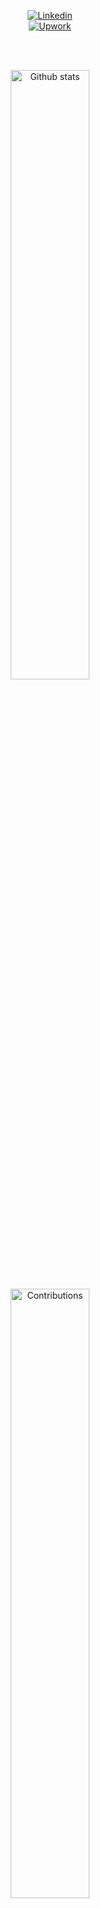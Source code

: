 <p align="center">
    <a href="https://www.linkedin.com/in/christoforos-aristeidou/"><img alt="Linkedin" src="https://img.shields.io/badge/Linkedin-0A66C2?logo=Linkedin&logoColor=white"></a> <br>
    <a href="https://www.upwork.com/freelancers/christoforosa"><img alt="Upwork" src="https://img.shields.io/badge/UpWork-6FDA44?style=for-the-badge&logo=Upwork&logoColor=white"></a>
</p>

<br>
<br>
<p align="center">
  <img width="50%" src="https://github-readme-stats-five-topaz-76.vercel.app/api?username=xaristeidou&show_icons=true&theme=dark" alt="Github stats"></img>
  <img width="50%" src="https://ghstats.onuralpsezer.com/?user=xaristeidou&theme=dark&hide_border=False" alt="Contributions"></img>
</p>